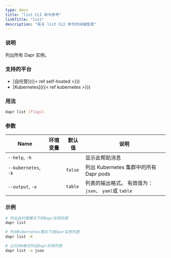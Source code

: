 ```yaml
---
type: docs
title: "list CLI 命令参考"
linkTitle: "list"
description: "有关 list CLI 命令的详细信息"
---
```


### 说明

列出所有 Dapr 实例。

### 支持的平台

- [自托管]({{< ref self-hosted >}})
- [Kubernetes]({{< ref kubernetes >}})

### 用法

```bash
dapr list [flags]
```

### 参数

| Name                 | 环境变量 | 默认值     | 说明                                     |
| -------------------- | ---- | ------- | -------------------------------------- |
| `--help`, `-h`       |      |         | 显示此帮助消息                                |
| `--kubernetes`, `-k` |      | `false` | 列出 Kubernetes 集群中的所有 Dapr pods         |
| `--output`, `-o`     |      | `table` | 列表的输出格式。 有效值为： `json`、 `yaml`或 `table` |

### 示例

```bash
# 列出自托管模式下的Dapr实例列表
dapr list

# 列出Kubernetes模式下的Dpar实例列表
dapr list -k

# 以JSON格式列出Dapr实例列表
dapr list -o json
```

